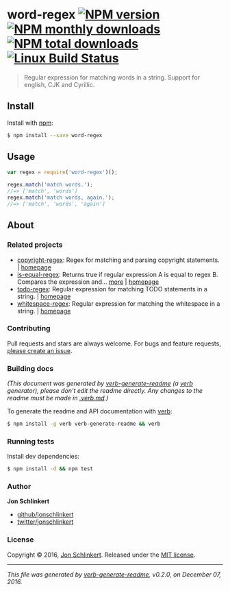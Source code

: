 # word-regex [![NPM version](https://img.shields.io/npm/v/word-regex.svg?style=flat)](https://www.npmjs.com/package/word-regex) [![NPM monthly downloads](https://img.shields.io/npm/dm/word-regex.svg?style=flat)](https://npmjs.org/package/word-regex)  [![NPM total downloads](https://img.shields.io/npm/dt/word-regex.svg?style=flat)](https://npmjs.org/package/word-regex) [![Linux Build Status](https://img.shields.io/travis/regexps/word-regex.svg?style=flat&label=Travis)](https://travis-ci.org/regexps/word-regex)

> Regular expression for matching words in a string. Support for english, CJK and Cyrillic.

## Install

Install with [npm](https://www.npmjs.com/):

```sh
$ npm install --save word-regex
```

## Usage

```js
var regex = require('word-regex')();

regex.match('match words.');
//=> ['match', 'words']
regex.match('match words, again.');
//=> ['match', 'words', 'again']
```

## About

### Related projects

* [copyright-regex](https://www.npmjs.com/package/copyright-regex): Regex for matching and parsing copyright statements. | [homepage](https://github.com/regexps/copyright-regex "Regex for matching and parsing copyright statements.")
* [is-equal-regex](https://www.npmjs.com/package/is-equal-regex): Returns true if regular expression A is equal to regex B. Compares the expression and… [more](https://github.com/jonschlinkert/is-equal-regex) | [homepage](https://github.com/jonschlinkert/is-equal-regex "Returns true if regular expression A is equal to regex B. Compares the expression and flags.")
* [todo-regex](https://www.npmjs.com/package/todo-regex): Regular expression for matching TODO statements in a string. | [homepage](https://github.com/regexps/todo-regex "Regular expression for matching TODO statements in a string.")
* [whitespace-regex](https://www.npmjs.com/package/whitespace-regex): Regular expression for matching the whitespace in a string. | [homepage](https://github.com/regexps/whitespace-regex "Regular expression for matching the whitespace in a string.")

### Contributing

Pull requests and stars are always welcome. For bugs and feature requests, [please create an issue](../../issues/new).

### Building docs

_(This document was generated by [verb-generate-readme](https://github.com/verbose/verb-generate-readme) (a [verb](https://github.com/verbose/verb) generator), please don't edit the readme directly. Any changes to the readme must be made in [.verb.md](.verb.md).)_

To generate the readme and API documentation with [verb](https://github.com/verbose/verb):

```sh
$ npm install -g verb verb-generate-readme && verb
```

### Running tests

Install dev dependencies:

```sh
$ npm install -d && npm test
```

### Author

**Jon Schlinkert**

* [github/jonschlinkert](https://github.com/jonschlinkert)
* [twitter/jonschlinkert](http://twitter.com/jonschlinkert)

### License

Copyright © 2016, [Jon Schlinkert](https://github.com/jonschlinkert).
Released under the [MIT license](https://github.com/regexps/word-regex/blob/master/LICENSE).

***

_This file was generated by [verb-generate-readme](https://github.com/verbose/verb-generate-readme), v0.2.0, on December 07, 2016._